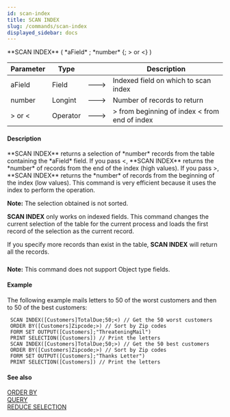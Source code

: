 ```yaml
---
id: scan-index
title: SCAN INDEX
slug: /commands/scan-index
displayed_sidebar: docs
---
```


<!--REF #_command_.SCAN INDEX.Syntax-->**SCAN INDEX** ( *aField* ; *number* {; > or <} )<!-- END REF-->
<!--REF #_command_.SCAN INDEX.Params-->
| Parameter | Type |  | Description |
| --- | --- | --- | --- |
| aField | Field | &#x1F852; | Indexed field on which to scan index |
| number | Longint | &#x1F852; | Number of records to return |
| > or < | Operator | &#x1F852; | > from beginning of index < from end of index |

<!-- END REF-->

#### Description 

<!--REF #_command_.SCAN INDEX.Summary-->**SCAN INDEX** returns a selection of *number* records from the table containing the *aField* field.<!-- END REF--> If you pass <, **SCAN INDEX** returns the *number* of records from the end of the index (high values). If you pass >, **SCAN INDEX** returns the *number* of records from the beginning of the index (low values). This command is very efficient because it uses the index to perform the operation.

**Note:** The selection obtained is not sorted.

**SCAN INDEX** only works on indexed fields. This command changes the current selection of the table for the current process and loads the first record of the selection as the current record.

If you specify more records than exist in the table, **SCAN INDEX** will return all the records.

##### 

**Note:** This command does not support Object type fields.

#### Example 

The following example mails letters to 50 of the worst customers and then to 50 of the best customers:

```4d
 SCAN INDEX([Customers]TotalDue;50;<) // Get the 50 worst customers
 ORDER BY([Customers]Zipcode;>) // Sort by Zip codes
 FORM SET OUTPUT([Customers];"ThreateningMail")
 PRINT SELECTION([Customers]) // Print the letters
 SCAN INDEX([Customers]TotalDue;50;>) // Get the 50 best customers
 ORDER BY([Customers]Zipcode;>) // Sort by Zip codes
 FORM SET OUTPUT([Customers];"Thanks Letter")
 PRINT SELECTION([Customers]) // Print the letters
```

#### See also 

[ORDER BY](order-by.md)  
[QUERY](query.md)  
[REDUCE SELECTION](reduce-selection.md)  